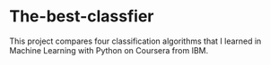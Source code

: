 # The-best-classfier

This project compares four classification algorithms that I learned in Machine Learning with Python on Coursera from IBM. 
